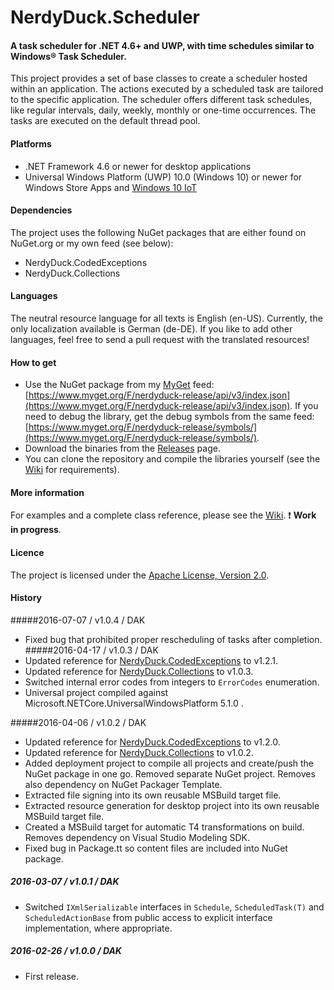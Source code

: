 # NerdyDuck.Scheduler
#### A task scheduler for .NET 4.6+ and UWP, with time schedules similar to Windows&reg; Task Scheduler.

This project provides a set of base classes to create a scheduler hosted within an application. The actions executed by a scheduled task are tailored to the specific application. The scheduler offers different task schedules, like regular intervals, daily, weekly, monthly or one-time occurrences. The tasks are executed on the default thread pool.

#### Platforms
- .NET Framework 4.6 or newer for desktop applications
- Universal Windows Platform (UWP) 10.0 (Windows 10) or newer for Windows Store Apps and [Windows 10 IoT](https://dev.windows.com/en-us/iot)

#### Dependencies
The project uses the following NuGet packages that are either found on NuGet.org or my own feed (see below):

- NerdyDuck.CodedExceptions
- NerdyDuck.Collections

#### Languages
The neutral resource language for all texts is English (en-US). Currently, the only localization available is German (de-DE). If you like to add other languages, feel free to send a pull request with the translated resources!

#### How to get
- Use the NuGet package from my [MyGet](https://www.myget.org) feed: [https://www.myget.org/F/nerdyduck-release/api/v3/index.json](https://www.myget.org/F/nerdyduck-release/api/v3/index.json). If you need to debug the library, get the debug symbols from the same feed: [https://www.myget.org/F/nerdyduck-release/symbols/](https://www.myget.org/F/nerdyduck-release/symbols/).
- Download the binaries from the [Releases](../../releases/) page.
- You can clone the repository and compile the libraries yourself (see the [Wiki](../../wiki/) for requirements).

#### More information
For examples and a complete class reference, please see the [Wiki](../../wiki/). :exclamation: **Work in progress**.

#### Licence
The project is licensed under the [Apache License, Version 2.0](LICENSE).

#### History
#####2016-07-07 / v1.0.4 / DAK
- Fixed bug that prohibited proper rescheduling of tasks after completion.
#####2016-04-17 / v1.0.3 / DAK
- Updated reference for [NerdyDuck.CodedExceptions](../NerdyDuck.CodedExceptions) to v1.2.1.
- Updated reference for [NerdyDuck.Collections](../NerdyDuck.Collections) to v1.0.3.
- Switched internal error codes from integers to `ErrorCodes` enumeration.
- Universal project compiled against Microsoft.NETCore.UniversalWindowsPlatform 5.1.0 .

#####2016-04-06 / v1.0.2 / DAK
- Updated reference for [NerdyDuck.CodedExceptions](../NerdyDuck.CodedExceptions) to v1.2.0.
- Updated reference for [NerdyDuck.Collections](../NerdyDuck.Collections) to v1.0.2.
- Added deployment project to compile all projects and create/push the NuGet package in one go. Removed separate NuGet project. Removes also dependency on NuGet Packager Template.
- Extracted file signing into its own reusable MSBuild target file.
- Extracted resource generation for desktop project into its own reusable MSBuild target file.
- Created a MSBuild target for automatic T4 transformations on build. Removes dependency on Visual Studio Modeling SDK.
- Fixed bug in Package.tt so content files are included into NuGet package.

##### 2016-03-07 / v1.0.1 / DAK
- Switched `IXmlSerializable` interfaces in `Schedule`, `ScheduledTask(T)` and `ScheduledActionBase` from public access to explicit interface implementation, where appropriate.

##### 2016-02-26 / v1.0.0 / DAK
- First release.
